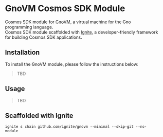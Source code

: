 # GnoVM Cosmos SDK Module

Cosmos SDK module for [GnoVM](https://github.com/gnolang/gno), a virtual machine for the Gno programming language.  
Cosmos SDK module scaffolded with [Ignite](https://ignite.com/), a developer-friendly framework for building Cosmos SDK applications.

## Installation

To install the GnoVM module, please follow the instructions below:

> TBD

## Usage

> TBD

## Scaffolded with Ignite

`ignite s chain github.com/ignite/gnovm --minimal --skip-git --no-module`
